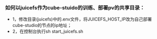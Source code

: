 ### 如何以juicefs作为cube-stuido的训练、部署pv的共享目录：
- 1，修改目录(juicefs)中的.env文件，将JUICEFS_HOST_IP改为自己部署cube-studio的节点的ip地址；
- 2，在控制台执行sh start_juicefs.sh
